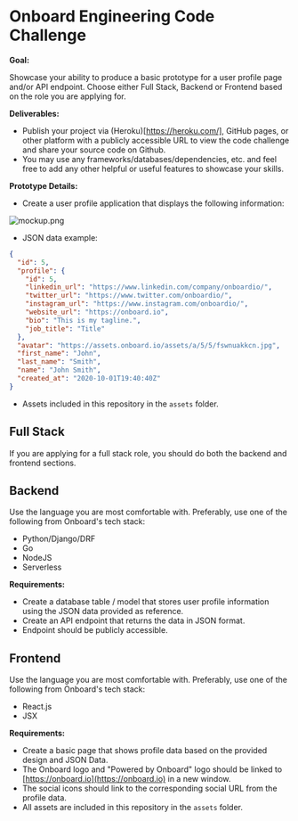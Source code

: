 # Onboard Engineering Code Challenge

**Goal:**

Showcase your ability to produce a basic prototype for a user profile page and/or API endpoint. Choose either Full Stack, Backend or Frontend based on the role you are applying for.

**Deliverables:**

- Publish your project via (Heroku)[https://heroku.com/], GitHub pages, or other platform with a publicly accessible URL to view the code challenge and share your source code on Github.
- You may use any frameworks/databases/dependencies, etc. and feel free to add any other helpful or useful features to showcase your skills.

**Prototype Details:**

- Create a user profile application that displays the following information:

![mockup.png](.assets/mockup.png)

- JSON data example:

```json
{
  "id": 5,
  "profile": {
    "id": 5,
    "linkedin_url": "https://www.linkedin.com/company/onboardio/",
    "twitter_url": "https://www.twitter.com/onboardio/",
    "instagram_url": "https://www.instagram.com/onboardio/",
    "website_url": "https://onboard.io",
    "bio": "This is my tagline.",
    "job_title": "Title"
  },
  "avatar": "https://assets.onboard.io/assets/a/5/5/fswnuakkcn.jpg",
  "first_name": "John",
  "last_name": "Smith",
  "name": "John Smith",
  "created_at": "2020-10-01T19:40:40Z"
}
```

- Assets included in this repository in the `assets` folder.

## Full Stack

If you are applying for a full stack role, you should do both the backend and frontend sections.

## Backend

Use the language you are most comfortable with. Preferably, use one of the following from Onboard's tech stack:

- Python/Django/DRF
- Go
- NodeJS
- Serverless

**Requirements:**

- Create a database table / model that stores user profile information using the JSON data provided as reference.
- Create an API endpoint that returns the data in JSON format.
- Endpoint should be publicly accessible.

## Frontend

Use the language you are most comfortable with. Preferably, use one of the following from Onboard's tech stack:

- React.js
- JSX

**Requirements:**

- Create a basic page that shows profile data based on the provided design and JSON Data.
- The Onboard logo and "Powered by Onboard" logo should be linked to [https://onboard.io](https://onboard.io) in a new window.
- The social icons should link to the corresponding social URL from the profile data.
- All assets are included in this repository in the `assets` folder.
